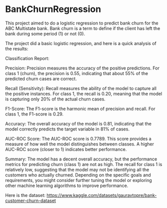 # BankChurnRegression
This project aimed to do a logistic regression to predict bank churn
for the ABC Multistate bank. Bank churn is a term to define if the 
client has left the bank during some period (1) or not (0).

The project did a basic logistic regression, and here is a quick
analysis of the results:

Classification Report:

Precision: Precision measures the accuracy of the positive predictions. For class 1 (churn), the precision is 0.55, indicating that about 55% of the predicted churn cases are correct.

Recall (Sensitivity): Recall measures the ability of the model to capture all the positive instances. For class 1, the recall is 0.20, meaning that the model is capturing only 20% of the actual churn cases.

F1-Score: The F1-score is the harmonic mean of precision and recall. For class 1, the F1-score is 0.29.

Accuracy: The overall accuracy of the model is 0.81, indicating that the model correctly predicts the target variable in 81% of cases.

AUC-ROC Score: The AUC-ROC score is 0.7789. This score provides a measure of how well the model distinguishes between classes. A higher AUC-ROC score (closer to 1) indicates better performance.

Summary:
The model has a decent overall accuracy, but the performance metrics for predicting churn (class 1) are not as high. The recall for class 1 is relatively low, suggesting that the model may not be identifying all the customers who actually churned. Depending on the specific goals and requirements, you might consider further tuning the model or exploring other machine learning algorithms to improve performance.

Here is the dataset: https://www.kaggle.com/datasets/gauravtopre/bank-customer-churn-dataset
